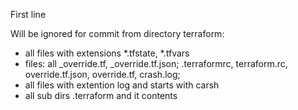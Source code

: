 First line

Will be ignored for commit from directory terraform:
- all files with extensions *.tfstate, *.tfvars
- files: all _override.tf, _override.tf.json; .terraformrc, terraform.rc, override.tf.json, override.tf, crash.log;
- all files with extention log and starts with carsh
- all sub dirs .terraform and it contents
